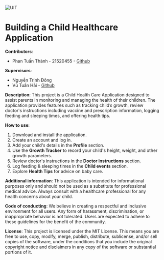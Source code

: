 ![UIT](https://img.shields.io/badge/from-UIT%20VNUHCM-blue?style=for-the-badge&link=https%3A%2F%2Fwww.uit.edu.vn%2F)

# Building a Child Healthcare Application

**Contributors**: 

- Phan Tuấn Thành - 21520455 - [Github](https://github.com/thanhpt1110)

**Supervisors**:

- Nguyễn Trịnh Đông
- Vũ Tuấn Hải - [Github](https://github.com/vutuanhai237)

**Description**: This project is a Child Health Care Application designed to assist parents in monitoring and managing the health of their children. The application provides features such as tracking child’s growth, review doctor's instructions including vaccine and prescription information, logging feeding and sleeping times, and offering health tips.

**How to use**:

1. Download and install the application.
2. Create an account and log in.
3. Add your child's details in the **Profile** section.
4. Use the **Growth Tracker** to record your child's height, weight, and other growth parameters.
5. Review doctor's instructions in the **Doctor Instructions** section.
6. Log feeding & sleeping times in the **Child events** section.
7. Explore **Health Tips** for advice on baby care.

**Additional information**: This application is intended for informational purposes only and should not be used as a substitute for professional medical advice. Always consult with a healthcare professional for any health concerns about your child.

**Code of conducting**: We believe in creating a respectful and inclusive environment for all users. Any form of harassment, discrimination, or inappropriate behavior is not tolerated. Users are expected to adhere to these guidelines for the benefit of the community.

**License**: This project is licensed under the MIT License. This means you are free to use, copy, modify, merge, publish, distribute, sublicense, and/or sell copies of the software, under the conditions that you include the original copyright notice and disclaimers in any copy of the software or substantial portions of it.
